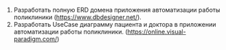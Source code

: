 1. Разработать полную ERD домена приложения автоматизации работы поликлиники
(https://www.dbdesigner.net/).
2. Разработать UseCase диаграмму пациента и доктора в приложении автоматизации работы поликлиники.
(https://online.visual-paradigm.com/)